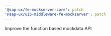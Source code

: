 ```yaml
---
'@sap-ux/fe-mockserver-core': patch
'@sap-ux/ui5-middleware-fe-mockserver': patch
---
```


Improve the function based mockdata API

